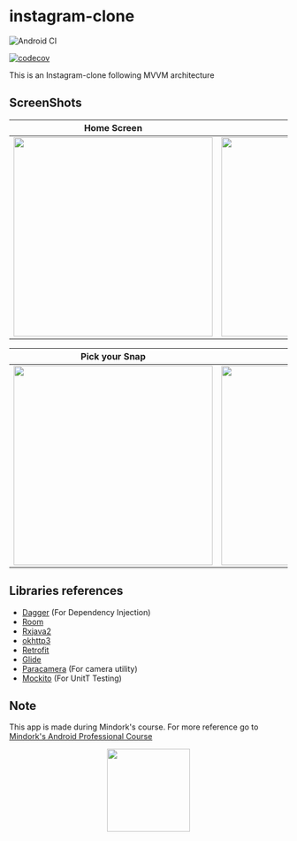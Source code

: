 # instagram-clone

![Android CI](https://github.com/RotBolt/instagram-clone/workflows/Android%20CI/badge.svg)


[![codecov](https://codecov.io/gh/RotBolt/instagram-clone/branch/master/graph/badge.svg?token=RB9N6JTWS2)](https://codecov.io/gh/RotBolt/instagram-clone)



This is an Instagram-clone following MVVM architecture

## ScreenShots

| Home Screen | Profile | Working Demo |
| --- | --- | --- |
|<img src="https://user-images.githubusercontent.com/24780524/82412236-ed92a400-9a90-11ea-9d0f-a3f19bb90c9a.png" width=360>|<img src="https://user-images.githubusercontent.com/24780524/82412286-0438fb00-9a91-11ea-956d-fa2c543e1566.png" width=360>|<img src="https://user-images.githubusercontent.com/24780524/82412335-187cf800-9a91-11ea-8947-2e1776e5ca85.gif" width=360>


| Pick your Snap | Edit Profile | Login
| --- | --- | --- |
|<img src="https://user-images.githubusercontent.com/24780524/82412375-2a5e9b00-9a91-11ea-965b-b15b0dd3727f.png" width=360>|<img src="https://user-images.githubusercontent.com/24780524/82412421-3ea29800-9a91-11ea-9faa-ed4ad08dcc1f.png" width=360>|<img src="https://user-images.githubusercontent.com/24780524/82412455-4f530e00-9a91-11ea-8f26-a538983278c3.png" width=360>|


## Libraries references
- [Dagger](https://github.com/google/dagger) (For Dependency Injection)
- [Room](https://developer.android.com/topic/libraries/architecture/room)
- [Rxjava2](https://github.com/ReactiveX/RxJava/tree/2.x)
- [okhttp3](https://square.github.io/okhttp/)
- [Retrofit](https://square.github.io/retrofit/)
- [Glide](https://github.com/bumptech/glide)
- [Paracamera](https://github.com/janishar/ParaCamera) (For camera utility)
- [Mockito](https://github.com/mockito/mockito) (For UnitT Testing)

## Note

This app is made during Mindork's course. For more reference go to [Mindork's Android Professional Course](https://mindorks.com/android-app-development-online-course-for-professionals)

<p align="center">
<img src="https://user-images.githubusercontent.com/24780524/82418161-44e94200-9a9a-11ea-842a-71f4101bb621.png" width=150> 
</p>
